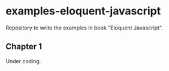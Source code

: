# examples-eloquent-javascript
Repository to write the examples in book "Eloquent Javascript".

## Chapter 1
Under coding.
